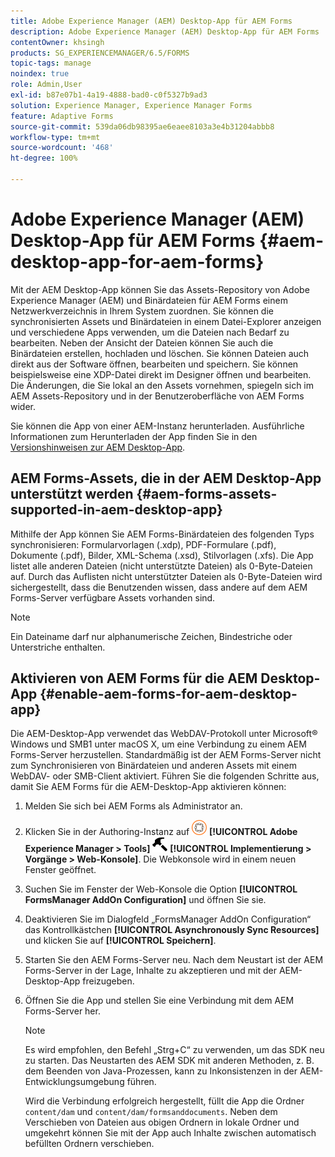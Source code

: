 ```yaml
---
title: Adobe Experience Manager (AEM) Desktop-App für AEM Forms
description: Adobe Experience Manager (AEM) Desktop-App für AEM Forms
contentOwner: khsingh
products: SG_EXPERIENCEMANAGER/6.5/FORMS
topic-tags: manage
noindex: true
role: Admin,User
exl-id: b87e07b1-4a19-4888-bad0-c0f5327b9ad3
solution: Experience Manager, Experience Manager Forms
feature: Adaptive Forms
source-git-commit: 539da06db98395ae6eaee8103a3e4b31204abbb8
workflow-type: tm+mt
source-wordcount: '468'
ht-degree: 100%

---
```


# Adobe Experience Manager (AEM) Desktop-App für AEM Forms {#aem-desktop-app-for-aem-forms}

Mit der AEM Desktop-App können Sie das Assets-Repository von Adobe Experience Manager (AEM) und Binärdateien für AEM Forms einem Netzwerkverzeichnis in Ihrem System zuordnen. Sie können die synchronisierten Assets und Binärdateien in einem Datei-Explorer anzeigen und verschiedene Apps verwenden, um die Dateien nach Bedarf zu bearbeiten. Neben der Ansicht der Dateien können Sie auch die Binärdateien erstellen, hochladen und löschen. Sie können Dateien auch direkt aus der Software öffnen, bearbeiten und speichern. Sie können beispielsweise eine XDP-Datei direkt im Designer öffnen und bearbeiten. Die Änderungen, die Sie lokal an den Assets vornehmen, spiegeln sich im AEM Assets-Repository und in der Benutzeroberfläche von AEM Forms wider.

Sie können die App von einer AEM-Instanz herunterladen. Ausführliche Informationen zum Herunterladen der App finden Sie in den [Versionshinweisen zur AEM Desktop-App](https://experienceleague.adobe.com/docs/experience-manager-desktop-app/using/release-notes.html?lang=de).

## AEM Forms-Assets, die in der AEM Desktop-App unterstützt werden {#aem-forms-assets-supported-in-aem-desktop-app}

Mithilfe der App können Sie AEM Forms-Binärdateien des folgenden Typs synchronisieren: Formularvorlagen (.xdp), PDF-Formulare (.pdf), Dokumente (.pdf), Bilder, XML-Schema (.xsd), Stilvorlagen (.xfs). Die App listet alle anderen Dateien (nicht unterstützte Dateien) als 0-Byte-Dateien auf. Durch das Auflisten nicht unterstützter Dateien als 0-Byte-Dateien wird sichergestellt, dass die Benutzenden wissen, dass andere auf dem AEM Forms-Server verfügbare Assets vorhanden sind.

>[!NOTE]
>
>Ein Dateiname darf nur alphanumerische Zeichen, Bindestriche oder Unterstriche enthalten.

## Aktivieren von AEM Forms für die AEM Desktop-App {#enable-aem-forms-for-aem-desktop-app}

Die AEM-Desktop-App verwendet das WebDAV-Protokoll unter Microsoft® Windows und SMB1 unter macOS X, um eine Verbindung zu einem AEM Forms-Server herzustellen. Standardmäßig ist der AEM Forms-Server nicht zum Synchronisieren von Binärdateien und anderen Assets mit einem WebDAV- oder SMB-Client aktiviert. Führen Sie die folgenden Schritte aus, damit Sie AEM Forms für die AEM-Desktop-App aktivieren können:

1. Melden Sie sich bei AEM Forms als Administrator an.
1. Klicken Sie in der Authoring-Instanz auf ![adobeexperiencemanager](assets/adobeexperiencemanager.png) **[!UICONTROL Adobe Experience Manager > Tools]** ![Hammer](assets/hammer.png) **[!UICONTROL Implementierung > Vorgänge > Web-Konsole]**. Die Webkonsole wird in einem neuen Fenster geöffnet.
1. Suchen Sie im Fenster der Web-Konsole die Option **[!UICONTROL FormsManager AddOn Configuration]** und öffnen Sie sie.
1. Deaktivieren Sie im Dialogfeld „FormsManager AddOn Configuration“ das Kontrollkästchen **[!UICONTROL Asynchronously Sync Resources]** und klicken Sie auf **[!UICONTROL Speichern]**.
1. Starten Sie den AEM Forms-Server neu. Nach dem Neustart ist der AEM Forms-Server in der Lage, Inhalte zu akzeptieren und mit der AEM-Desktop-App freizugeben.
1. Öffnen Sie die App und stellen Sie eine Verbindung mit dem AEM Forms-Server her.

   >[!NOTE]
   >
   > Es wird empfohlen, den Befehl „Strg+C“ zu verwenden, um das SDK neu zu starten. Das Neustarten des AEM SDK mit anderen Methoden, z. B. dem Beenden von Java-Prozessen, kann zu Inkonsistenzen in der AEM-Entwicklungsumgebung führen.

   Wird die Verbindung erfolgreich hergestellt, füllt die App die Ordner `content/dam` und `content/dam/formsanddocuments`. Neben dem Verschieben von Dateien aus obigen Ordnern in lokale Ordner und umgekehrt können Sie mit der App auch Inhalte zwischen automatisch befüllten Ordnern verschieben.
